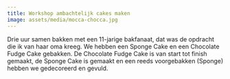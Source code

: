 ```yaml
---
title: Workshop ambachtelijk cakes maken
image: assets/media/mocca-chocca.jpg
---
```

Drie uur samen bakken met een 11-jarige bakfanaat, dat was de opdracht die ik van haar oma kreeg. We hebben een Sponge Cake en een Chocolate Fudge Cake gebakken. De Chocolate Fudge Cake is van start tot finish gemaakt, de Sponge Cake is gemaakt en een reeds voorgebakken (Sponge) hebben we gedecoreerd en gevuld.
